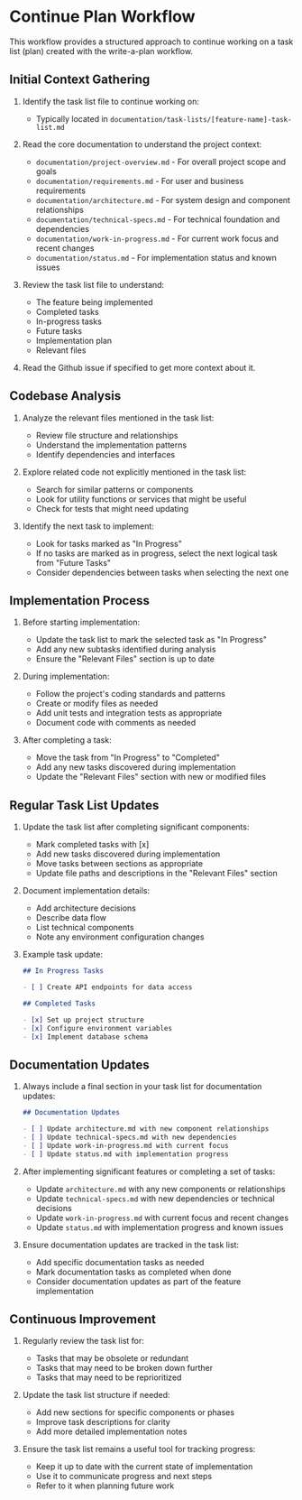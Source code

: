 # Continue Plan Workflow

This workflow provides a structured approach to continue working on a task list (plan) created with the write-a-plan
workflow.

## Initial Context Gathering

1. Identify the task list file to continue working on:
    - Typically located in `documentation/task-lists/[feature-name]-task-list.md`

2. Read the core documentation to understand the project context:
    - `documentation/project-overview.md` - For overall project scope and goals
    - `documentation/requirements.md` - For user and business requirements
    - `documentation/architecture.md` - For system design and component relationships
    - `documentation/technical-specs.md` - For technical foundation and dependencies
    - `documentation/work-in-progress.md` - For current work focus and recent changes
    - `documentation/status.md` - For implementation status and known issues

3. Review the task list file to understand:
    - The feature being implemented
    - Completed tasks
    - In-progress tasks
    - Future tasks
    - Implementation plan
    - Relevant files

4. Read the Github issue if specified to get more context about it.

## Codebase Analysis

1. Analyze the relevant files mentioned in the task list:
    - Review file structure and relationships
    - Understand the implementation patterns
    - Identify dependencies and interfaces

2. Explore related code not explicitly mentioned in the task list:
    - Search for similar patterns or components
    - Look for utility functions or services that might be useful
    - Check for tests that might need updating

3. Identify the next task to implement:
    - Look for tasks marked as "In Progress"
    - If no tasks are marked as in progress, select the next logical task from "Future Tasks"
    - Consider dependencies between tasks when selecting the next one

## Implementation Process

1. Before starting implementation:
    - Update the task list to mark the selected task as "In Progress"
    - Add any new subtasks identified during analysis
    - Ensure the "Relevant Files" section is up to date

2. During implementation:
    - Follow the project's coding standards and patterns
    - Create or modify files as needed
    - Add unit tests and integration tests as appropriate
    - Document code with comments as needed

3. After completing a task:
    - Move the task from "In Progress" to "Completed"
    - Add any new tasks discovered during implementation
    - Update the "Relevant Files" section with new or modified files

## Regular Task List Updates

1. Update the task list after completing significant components:
    - Mark completed tasks with [x]
    - Add new tasks discovered during implementation
    - Move tasks between sections as appropriate
    - Update file paths and descriptions in the "Relevant Files" section

2. Document implementation details:
    - Add architecture decisions
    - Describe data flow
    - List technical components
    - Note any environment configuration changes

3. Example task update:

   ```markdown
   ## In Progress Tasks

   - [ ] Create API endpoints for data access

   ## Completed Tasks

   - [x] Set up project structure
   - [x] Configure environment variables
   - [x] Implement database schema
   ```

## Documentation Updates

1. Always include a final section in your task list for documentation updates:

   ```markdown
   ## Documentation Updates

   - [ ] Update architecture.md with new component relationships
   - [ ] Update technical-specs.md with new dependencies
   - [ ] Update work-in-progress.md with current focus
   - [ ] Update status.md with implementation progress
   ```

2. After implementing significant features or completing a set of tasks:
    - Update `architecture.md` with any new components or relationships
    - Update `technical-specs.md` with new dependencies or technical decisions
    - Update `work-in-progress.md` with current focus and recent changes
    - Update `status.md` with implementation progress and known issues

3. Ensure documentation updates are tracked in the task list:
    - Add specific documentation tasks as needed
    - Mark documentation tasks as completed when done
    - Consider documentation updates as part of the feature implementation

## Continuous Improvement

1. Regularly review the task list for:
    - Tasks that may be obsolete or redundant
    - Tasks that may need to be broken down further
    - Tasks that may need to be reprioritized

2. Update the task list structure if needed:
    - Add new sections for specific components or phases
    - Improve task descriptions for clarity
    - Add more detailed implementation notes

3. Ensure the task list remains a useful tool for tracking progress:
    - Keep it up to date with the current state of implementation
    - Use it to communicate progress and next steps
    - Refer to it when planning future work